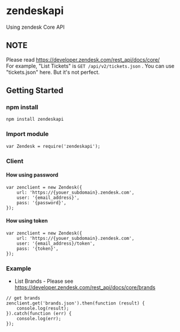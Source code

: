 # zendeskapi 
Using zendesk Core API 


## NOTE 

Please read https://developer.zendesk.com/rest_api/docs/core/  
For example, "List Tickets" is `GET /api/v2/tickets.json` . 
You can use "tickets.json" here. But it's not perfect.


## Getting Started



### npm install 
```
npm install zendeskapi 
```

### Import module 
```
var Zendesk = require('zendeskapi');
```

### Client 

#### How using password 
```
var zenclient = new Zendesk({
    url: 'https://{youer_subdomain}.zendesk.com',
    user: '{email_address}',
    pass: '{password}',
});
```

#### How using token 
```
var zenclient = new Zendesk({
    url: 'https://{youer_subdomain}.zendesk.com',
    user: '{email_address}/token',
    pass: '{token}',
});
```


### Example 
* List Brands - Please see  https://developer.zendesk.com/rest_api/docs/core/brands 
```
// get brands 
zenclient.get('brands.json').then(function (result) {
    console.log(result);
}).catch(function (err) {
    console.log(err);
});
```
